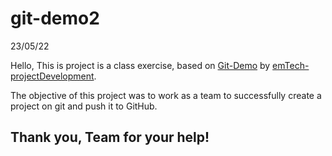 # git-demo2

23/05/22


Hello,
This is project is a class exercise, based on [Git-Demo](https://github.com/emTech-projectDevelopment/Github-Demo) by [emTech-projectDevelopment](https://github.com/emTech-projectDevelopment). 

The objective of this project was to work as a team to successfully create a project on git and push it to GitHub.

## Thank you, Team for your help! 
